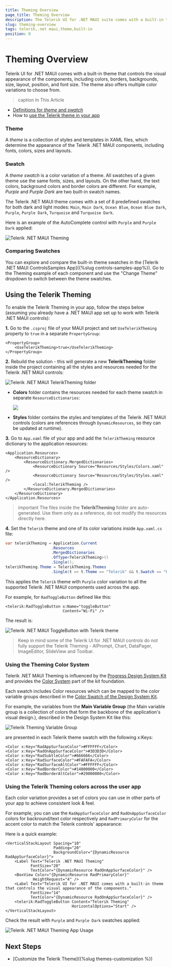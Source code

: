 ```yaml
---
title: Theming Overview
page_title: Theming Overview
description: The Telerik UI for .NET MAUI suite comes with a built-in theme with a set of predefined color variations.
slug: theming-overview
tags: telerik,.net maui,theme,built-in
position: 0
---
```


# Theming Overview

Telerik UI for .NET MAUI comes with a built-in theme that controls the visual appearance of the components, including colors, borders, backgrounds, size, layout, position, and font size. The theme also offers multiple color variations to choose from.

>caption In This Article

* [Definitions for *theme* and *swatch*](#basics)
* How to [use the Telerik theme in your app](#using-the-telerik-theming)


### Theme

A *theme* is a collection of styles and templates in XAML files, which determine the appearance of the Telerik .NET MAUI components, including fonts, colors, sizes and layouts.

### Swatch

A *theme swatch* is a color variation of a theme. All swatches of a given theme use the same fonts, sizes, and layouts. On the other hand, the text colors, background colors and border colors are different. For example, *Purple* and *Purple Dark* are two built-in swatch names.

The Telerik .NET MAUI theme comes with a set of 8 predefined swatches for both dark and light modes: `Main`, `Main Dark`, `Ocean Blue`, `Ocean Blue Dark`, `Purple`, `Purple Dark`, `Turquoise` and `Turquoise Dark`.

Here is an example of the AutoComplete control with `Purple` and `Purple Dark` applied:

![Telerik .NET MAUI Theming](images/theming-default.png)

### Comparing Swatches

You can explore and compare the built-in theme swatches in the [Telerik .NET MAUI ControlsSamples App]({%slug controls-samples-app%}). Go to the Theming example of each component and use the "Change Theme" dropdown to switch between the theme swatches.

## Using the Telerik Theming

To enable the Telerik Theming in your app, follow the steps below (assuming you already have a .NET MAUI app set up to work with Telerik .NET MAUI controls):

**1.** Go to the `.csproj` file of your MAUI project and set `UseTelerikTheming` property to `true` in a separate `PropertyGroup`:

```XAML
<PropertyGroup>
	<UseTelerikTheming>true</UseTelerikTheming>
</PropertyGroup>
```

**2.** Rebuild the solution - this will generate a new **TelerikTheming** folder inside the project containing all the styles and resources needed for the Telerik .NET MAUI controls:

![Telerik .NET MAUI TelerikTheming folder](images/theming-folder.png)

* **Colors** folder contains the resources needed for each theme swatch in separate `ResourceDictionaries`:

    ![](images/teleriktheming-colors-folder.png)

* **Styles** folder contains the styles and templates of the Telerik .NET MAUI controls (colors are references through `DynamicResources`, so they can be updated at runtime).

**3.** Go to `App.xaml` file of your app and add the `TelerikTheming` resource dictionary to the application resources:

```XAML
<Application.Resources>
    <ResourceDictionary>
        <ResourceDictionary.MergedDictionaries>
            <ResourceDictionary Source="Resources/Styles/Colors.xaml" />
            <ResourceDictionary Source="Resources/Styles/Styles.xaml" />
            <local:TelerikTheming />
        </ResourceDictionary.MergedDictionaries>
    </ResourceDictionary>
</Application.Resources>
```

>important The files inside the **TelerikTheming** folder are auto-generated. Use them only as a reference, do not modify the resources directly here.

**4.** Set the `Telerik` theme and one of its color variations inside `App.xaml.cs` file:

```C#
var telerikTheming = Application.Current
                    .Resources
                    .MergedDictionaries
                    .OfType<TelerikTheming>()
                    .Single();
telerikTheming.Theme = TelerikTheming.Themes
                    .Single(t => t.Theme == "Telerik" && t.Swatch == "Purple");
```

This applies the `Telerik` theme with `Purple` color variation to all the supported Telerik .NET MAUI components used across the app.

For example, for `RadToggleButton` defined like this:

```XAML
<telerik:RadToggleButton x:Name="toggleButton"
                         Content="Wi-Fi" />
```

The result is:

![Telerik .NET MAUI ToggleButton with Telerik theme](images/togglebutton-themed.gif)

>Keep in mind some of the Telerik UI for .NET MAUI controls do not fully support the Telerik Theming - AIPrompt, Chart, DataPager, ImageEditor, SlideView and Toolbar.

### Using the Theming Color System

Telerik .NET MAUI Theming is influenced by the [Progress Design System Kit](https://www.telerik.com/design-system/docs/) and provides the [Color System](https://www.telerik.com/design-system/docs/foundation/color/) part of the kit foundation. 

Each swatch includes Color resources which can be mapped to the color variable groups described in the [Color Swatch of the Design System Kit](https://www.telerik.com/design-system/docs/foundation/color/swatch/). 

For example, the variables from the **Main Variable Group** (the Main variable group is a collection of colors that form the backbone of the application's visual design.), described in the Design System Kit like this:

![Telerik Theming Variable Group](images/theming-color-variable-group.png)

are presented in each Telerik theme swatch with the following x:Keys:

```XAML
<Color x:Key="RadAppSurfaceColor">#FFFFFF</Color>
<Color x:Key="RadOnAppSurfaceColor">#3D3D3D</Color>
<Color x:Key="RadSubtleColor">#666666</Color>
<Color x:Key="RadSurfaceColor">#FAFAFA</Color>
<Color x:Key="RadSurfaceAltColor">#FFFFFF</Color>
<Color x:Key="RadBorderColor">#14000000</Color>
<Color x:Key="RadBorderAltColor">#29000000</Color>
```

### Using the Telerik Theming colors across the user app

Each color variation provides a set of colors you can use in other parts of your app to achieve consistent look & feel.

For example, you can use the `RadAppSurfaceColor` and `RadOnAppSurfaceColor` colors for backround/text color respectively and `RadPrimaryColor` for the accent color to match the Telerik controls' appearance:

Here is a quick example:

```XAML
<VerticalStackLayout Spacing="10" 
                     Padding="20"
                     BackgroundColor="{DynamicResource RadAppSurfaceColor}">
    <Label Text="Telerik .NET MAUI Theming" 
           FontSize="20"
           TextColor="{DynamicResource RadOnAppSurfaceColor}" />
    <BoxView Color="{DynamicResource RadPrimaryColor}"
            HeightRequest="4" />
    <Label Text="Telerik UI for .NET MAUI comes with a built-in theme that controls the visual appearance of the components." 
           FontSize="14"
           TextColor="{DynamicResource RadOnAppSurfaceColor}" />
    <telerik:RadToggleButton Content="Telerik Theming" 
                             HorizontalOptions="Start" />
</VerticalStackLayout>
```

Check the result with `Purple` and `Purple Dark` swatches applied:

![Telerik .NET MAUI Theming App Usage](images/telerik-theming-app.png)

## Next Steps

- [Customize the Telerik Theme]({%slug themes-customization %})


